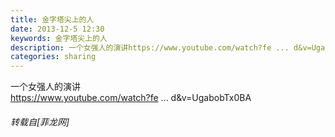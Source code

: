 ```yaml
---
title: 金字塔尖上的人
date: 2013-12-5 12:30
keywords: 金字塔尖上的人
description: 一个女强人的演讲https://www.youtube.com/watch?fe ... d&v=UgabobTx0BA
categories: sharing
---
```

<td class="t_f" id="postmessage_81644">

一个女强人的演讲<br/>
<a href="https://www.youtube.com/watch?feature=player_embedded&amp;v=UgabobTx0BA" target="_blank">https://www.youtube.com/watch?fe ... d&amp;v=UgabobTx0BA</a></td>
###### 转载自[菲龙网]